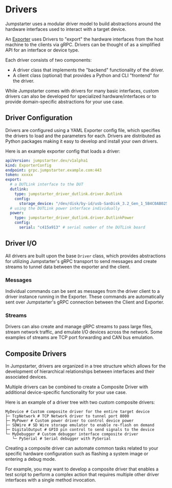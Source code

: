# Drivers

Jumpstarter uses a modular driver model to build abstractions around the hardware
interfaces used to interact with a target device.

An [Exporter](./exporters.md) uses Drivers to "export" the hardware interfaces
from the host machine to the clients via gRPC. Drivers can be thought of as a
simplified API for an interface or device type.

Each driver consists of two components:
- A driver class that implements the "backend" functionality of the driver.
- A client class (optional) that provides a Python and CLI "frontend" for the driver.

While Jumpstarter comes with drivers for many basic interfaces, custom drivers
can also be developed for specialized hardware/interfaces or to provide
domain-specific abstractions for your use case.

## Driver Configuration

Drivers are configured using a YAML Exporter config file, which specifies
the drivers to load and the parameters for each. Drivers are distributed as Python
packages making it easy to develop and install your own drivers.

Here is an example exporter config that loads a driver:

```yaml
apiVersion: jumpstarter.dev/v1alpha1
kind: ExporterConfig
endpoint: grpc.jumpstarter.example.com:443
token: xxxxx
export:
  # a DUTLink interface to the DUT
  dutlink:
    type: jumpstarter_driver_dutlink.driver.Dutlink
    config:
      storage_device: "/dev/disk/by-id/usb-SanDisk_3.2_Gen_1_5B4C0AB025C0-0:0"
  # using the DUTLink power interface individually
  power:
    type: jumpstarter_driver_dutlink.driver.DutlinkPower
    config:
      serial: "c415a913" # serial number of the DUTLink board
```

## Driver I/O

All drivers are built upon the base `Driver` class, which provides abstractions
for utilizing Jumpstarter's gRPC transport to send messages and create streams
to tunnel data between the exporter and the client.

### Messages

Individual commands can be sent as messages from the driver client to a driver
instance running in the Exporter. These commands are automatically sent over
Jumpstarter's gRPC connection between the Client and Exporter.

### Streams

Drivers can also create and manage gRPC streams to pass large files, stream network
traffic, and emulate I/O devices across the network. Some examples of streams are
TCP port forwarding and CAN bus emulation.

## Composite Drivers

In Jumpstarter, drivers are organized in a tree structure which allows for
the development of hierarchical relationships between interfaces and their
associated devices.

Multiple drivers can be combined to create a Composite Driver with additional
device-specific functionality for your use case.

Here is an example of a driver tree with two custom composite drivers:

```
MyDevice # Custom composite driver for the entire target device
├─ TcpNetwork # TCP Network driver to tunnel port 8000
├─ MyPower # Custom power driver to control device power
├─ SDWire # SD Wire storage emulator to enable re-flash on demand
├─ DigitalOutput # GPIO pin control to send signals to the device
└─ MyDebugger # Custom debugger interface composite driver
   └─ PySerial # Serial debugger with PySerial
```

Creating a composite driver can automate common tasks related to your specific
hardware configuration such as flashing a system image or entering a debug mode.

For example, you may want to develop a composite driver that enables a test script
to perform a complex action that requires multiple other driver interfaces with
a single method invocation.

